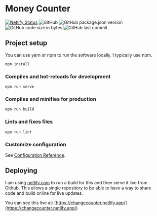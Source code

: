 # Money Counter

[![Netlify Status](https://api.netlify.com/api/v1/badges/8bf02f21-abae-4574-869b-0d02158a127d/deploy-status)](https://app.netlify.com/sites/changecounter/deploys)
![GitHub](https://img.shields.io/github/license/cjerrington/MoneyCounter)
![GitHub package.json version](https://img.shields.io/github/package-json/v/cjerrington/MoneyCounter)
![GitHub code size in bytes](https://img.shields.io/github/languages/code-size/cjerrington/MoneyCounter)
![GitHub last commit](https://img.shields.io/github/last-commit/cjerrington/MoneyCounter)

## Project setup
You can use yarn or npm to run the software locally. I typically use npm. 
```
npm install
```

### Compiles and hot-reloads for development
```
npm run serve
```

### Compiles and minifies for production
```
npm run build
```

### Lints and fixes files
```
npm run lint
```

### Customize configuration
See [Configuration Reference](https://cli.vuejs.org/config/).

## Deploying
I am using [netlify.com](netlify.com) to run a build for this and then serve it live from Github. This allows a single repository to be able to have a way to share code and build online for live updates. 

You can see this live at: [https://changecounter.netlify.app/](https://changecounter.netlify.app/)
